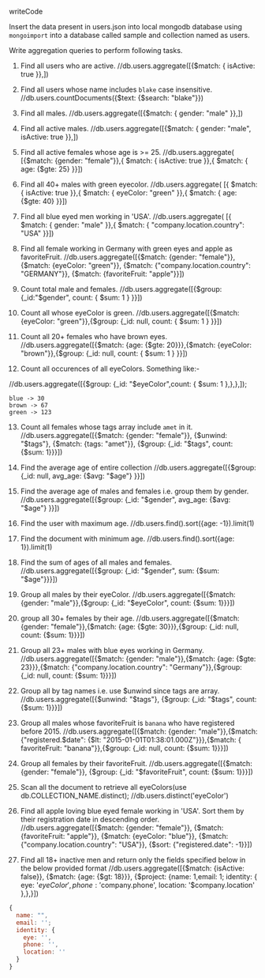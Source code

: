 writeCode

Insert the data present in users.json into local mongodb database using `mongoimport` into a database called sample and collection named as users.

Write aggregation queries to perform following tasks.

1. Find all users who are active.
   //db.users.aggregate([{$match: { isActive: true }},])

2. Find all users whose name includes `blake` case insensitive.
   //db.users.countDocuments({$text: {$search: "blake"}})

3. Find all males.
   //db.users.aggregate([{$match: { gender: "male" }},])

4. Find all active males.
   //db.users.aggregate([{$match: { gender: "male", isActive: true }},])

5. Find all active females whose age is >= 25.
   //db.users.aggregate( [{$match: {gender: "female"}},{ $match: { isActive: true }},{ $match: { age: {$gte: 25} }}])

6. Find all 40+ males with green eyecolor.
   //db.users.aggregate( [{ $match: { isActive: true }},{ $match: { eyeColor: "green" }},{ $match: { age: {$gte: 40} }}])

7. Find all blue eyed men working in 'USA'.
   //db.users.aggregate( [{ $match: { gender: "male" }},{ $match: { "company.location.country": "USA" }}])

8. Find all female working in Germany with green eyes and apple as favoriteFruit.
   //db.users.aggregate([{$match: {gender: "female"}}, {$match: {eyeColor: "green"}}, {$match: {"company.location.country": "GERMANY"}}, {$match: {favoriteFruit: "apple"}}])

9. Count total male and females.
   //db.users.aggregate([{$group: {_id:"$gender", count: { $sum: 1 } }}])

10. Count all whose eyeColor is green.
    //db.users.aggregate([{$match: {eyeColor: "green"}},{$group: {_id: null, count: { $sum: 1 } }}])

11. Count all 20+ females who have brown eyes.
    //db.users.aggregate([{$match: {age: {$gte: 20}}},{$match: {eyeColor: "brown"}},{$group: {_id: null, count: { $sum: 1 } }}])

12. Count all occurences of all eyeColors.
    Something like:-

//db.users.aggregate([{$group: {_id: "$eyeColor",count: { $sum: 1 },},},]);

```
blue -> 30
brown -> 67
green -> 123
```

13. Count all females whose tags array include `amet` in it.
    //db.users.aggregate([{$match: {gender: "female"}}, {$unwind: "$tags"}, {$match: {tags: "amet"}}, {$group: {_id: "$tags", count: {$sum: 1}}}])

14. Find the average age of entire collection
    //db.users.aggregate([{$group: {_id: null, avg_age: {$avg: "$age"} }}])

15. Find the average age of males and females i.e. group them by gender.
    //db.users.aggregate([{$group: {_id: "$gender", avg_age: {$avg: "$age"} }}])

16. Find the user with maximum age.
    //db.users.find().sort({age: -1}).limit(1)

17. Find the document with minimum age.
    //db.users.find().sort({age: 1}).limit(1)

18. Find the sum of ages of all males and females.
    //db.users.aggregate([{$group: {_id: "$gender", sum: {$sum: "$age"}}}])

19. Group all males by their eyeColor.
    //db.users.aggregate([{$match: {gender: "male"}},{$group: {_id: "$eyeColor", count: {$sum: 1}}}])

20. group all 30+ females by their age.
    //db.users.aggregate([{$match: {gender: "female"}},{$match: {age: {$gte: 30}}},{$group: {_id: null, count: {$sum: 1}}}])

21. Group all 23+ males with blue eyes working in Germany.
    //db.users.aggregate([{$match: {gender: "male"}},{$match: {age: {$gte: 23}}},{$match: {"company.location.country": "Germany"}},{$group: {_id: null, count: {$sum: 1}}}])

22. Group all by tag names i.e. use \$unwind since tags are array.
    //db.users.aggregate([{$unwind: "$tags"}, {$group: {_id: "$tags", count: {$sum: 1}}}])

23. Group all males whose favoriteFruit is `banana` who have registered before 2015.
    //db.users.aggregate([{$match: {gender: "male"}},{$match: {"registered.$date": {$lt: "2015-01-01T01:38:01.000Z"}}},{$match: { favoriteFruit: "banana"}},{$group: {_id: null, count: {$sum: 1}}}])

24. Group all females by their favoriteFruit.
    //db.users.aggregate([{$match: {gender: "female"}}, {$group: {_id: "$favoriteFruit", count: {$sum: 1}}}])

25. Scan all the document to retrieve all eyeColors(use db.COLLECTION_NAME.distinct);
    //db.users.distinct('eyeColor')

26. Find all apple loving blue eyed female working in 'USA'. Sort them by their registration date in descending order.
    //db.users.aggregate([{$match: {gender: "female"}}, {$match: {favoriteFruit: "apple"}}, {$match: {eyeColor: "blue"}}, {$match: {"company.location.country": "USA"}}, {$sort: {"registered.date": -1}}])

27. Find all 18+ inactive men and return only the fields specified below in the below provided format
    //db.users.aggregate([{$match: {isActive: false}}, {$match: {age: {$gt: 18}}}, {$project: {name: 1,email: 1; identity: { eye: '$eyeColor', phone: '$company.phone', location: '$company.location' },},}])

```js
{
  name: "",
  email: '';
  identity: {
    eye: '',
    phone: '',
    location: ''
  }
}
```
